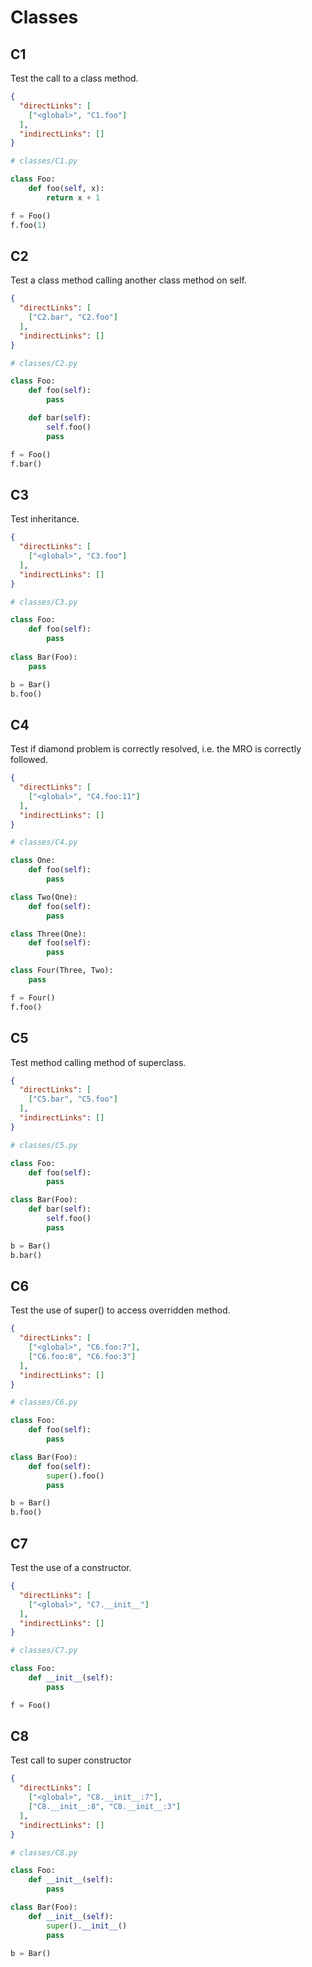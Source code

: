 # Classes

## C1
[//]: # (MAIN: global)
Test the call to a class method.

```json
{
  "directLinks": [
    ["<global>", "C1.foo"]
  ],
  "indirectLinks": []
}
```
```python
# classes/C1.py

class Foo:
    def foo(self, x):
        return x + 1

f = Foo()
f.foo(1)
```
[//]: # (END)

## C2
[//]: # (MAIN: global)
Test a class method calling another class method on self.

```json
{
  "directLinks": [
    ["C2.bar", "C2.foo"]
  ],
  "indirectLinks": []
}
```
```python
# classes/C2.py

class Foo:
    def foo(self):
        pass

    def bar(self):
        self.foo()
        pass

f = Foo()
f.bar()
```
[//]: # (END)

## C3
[//]: # (MAIN: global)
Test inheritance.

```json
{
  "directLinks": [
    ["<global>", "C3.foo"]
  ],
  "indirectLinks": []
}
```
```python
# classes/C3.py

class Foo:
    def foo(self):
        pass
    
class Bar(Foo):
    pass

b = Bar()
b.foo()
```
[//]: # (END)

## C4
[//]: # (MAIN: global)
Test if diamond problem is correctly resolved, i.e. the MRO is correctly followed.

```json
{
  "directLinks": [
    ["<global>", "C4.foo:11"]
  ],
  "indirectLinks": []
}
```
```python
# classes/C4.py

class One:
    def foo(self):
        pass

class Two(One):
    def foo(self):
        pass

class Three(One):
    def foo(self):
        pass

class Four(Three, Two):
    pass

f = Four()
f.foo()
```
[//]: # (END)

## C5
[//]: # (MAIN: global)
Test method calling method of superclass.

```json
{
  "directLinks": [
    ["C5.bar", "C5.foo"]
  ],
  "indirectLinks": []
}
```
```python
# classes/C5.py

class Foo:
    def foo(self):
        pass

class Bar(Foo):
    def bar(self):
        self.foo()
        pass

b = Bar()
b.bar()
```
[//]: # (END)

## C6
[//]: # (MAIN: global)
Test the use of super() to access overridden method.

```json
{
  "directLinks": [
    ["<global>", "C6.foo:7"],
    ["C6.foo:8", "C6.foo:3"]
  ],
  "indirectLinks": []
}
```
```python
# classes/C6.py

class Foo:
    def foo(self):
        pass

class Bar(Foo):
    def foo(self):
        super().foo()
        pass

b = Bar()
b.foo()
```
[//]: # (END)

## C7
[//]: # (MAIN: global)
Test the use of a constructor.

```json
{
  "directLinks": [
    ["<global>", "C7.__init__"]
  ],
  "indirectLinks": []
}
```
```python
# classes/C7.py

class Foo:
    def __init__(self):
        pass

f = Foo()
```
[//]: # (END)

## C8
[//]: # (MAIN: global)
Test call to super constructor

```json
{
  "directLinks": [
    ["<global>", "C8.__init__:7"],
    ["C8.__init__:8", "C8.__init__:3"]
  ],
  "indirectLinks": []
}
```
```python
# classes/C8.py

class Foo:
    def __init__(self):
        pass

class Bar(Foo):
    def __init__(self):
        super().__init__()
        pass

b = Bar()
```
[//]: # (END)